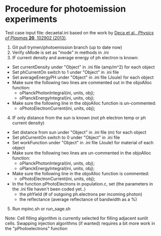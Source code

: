 Procedure for photoemission experiments 
========================================
Test case input file: decaetal.ini based on the work by [Deca et al., *Physics of Plasmas* **20**, 102902 (2013)](https://doi.org/10.1063/1.4826951).

1. Git pull trymen/photoemission branch (up to date now)
2. Verify oMode is set as "mode" in methods in .ini
3. IF current density and average energy of ph electron is known:
  - Set currentDensity under "Object" in .ini file (amp/m^2) for each object
  - Set phCurrentOn switch to 1 under "Object" in .ini file
  - Set averageEnergyPH under "Object" in .ini file (Joule) for each object
  - Make sure the following two lines are commented out in the objoAlloc function:
    - oPlanckPhotonIntegral(ini, units, obj);
    - oPlanckEnergyIntegral(ini, units, obj);
 - Make sure the following line in the objoAlloc function is un-commented:
    - oPhotoElectronCurrent(ini, units, obj);


4. IF only distance from the sun is known (not ph electron temp or ph current density)
 - Set distance from sun under "Object" in .ini file (m) for each object
 - Set phCurrentOn switch to 0 under "Object" in .ini file
 - Set workFunction under "Object" in .ini file (Joule) for material of each object
 - Make sure the following two lines are un-commented in the objoAlloc function:
   - oPlanckPhotonIntegral(ini, units, obj);
   - oPlanckEnergyIntegral(ini, units, obj);		
 - Make sure the following line in the objoAlloc function is commented:
   - oPhotoElectronCurrent(ini, units, obj);
 - In the function pPhotoElectrons in population.c, set (the parameters in the .ini file haven't been coded yet..)
   - the phYield (# of outgoing ph.electrons per incoming photon)
   - the reflectance (average reflectance of bandwidth as a %)

5. Run mpinc.sh or run_sage.sh

Note: Cell filling algorithm is currently selected for filling adjacent sunlit cells. Swapping  injection algorithms (if wanted) requires a bit more work in the "pPhotoelectrons" function
